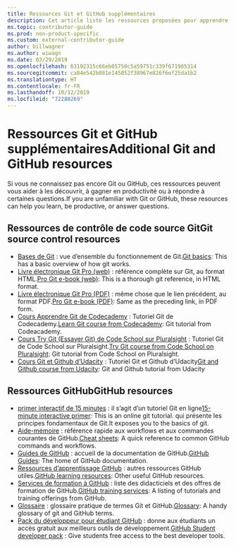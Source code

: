 ```yaml
---
title: Ressources Git et GitHub supplémentaires
description: Cet article liste les ressources proposées pour apprendre à utiliser Git et GitHub en vue de contribuer au contenu docs.microsoft.com.
ms.topic: contributor-guide
ms.prod: non-product-specific
ms.custom: external-contributor-guide
author: billwagner
ms.author: wiwagn
ms.date: 03/29/2019
ms.openlocfilehash: 63192315c66eb05750c5a59751c339f671985314
ms.sourcegitcommit: ca84e542b081e145052f38967e826f6ef25da1b2
ms.translationtype: HT
ms.contentlocale: fr-FR
ms.lasthandoff: 10/12/2019
ms.locfileid: "72288269"
---
```

# <a name="additional-git-and-github-resources"></a><span data-ttu-id="df58d-103">Ressources Git et GitHub supplémentaires</span><span class="sxs-lookup"><span data-stu-id="df58d-103">Additional Git and GitHub resources</span></span>

<span data-ttu-id="df58d-104">Si vous ne connaissez pas encore Git ou GitHub, ces ressources peuvent vous aider à les découvrir, à gagner en productivité ou à répondre à certaines questions.</span><span class="sxs-lookup"><span data-stu-id="df58d-104">If you are unfamiliar with Git or GitHub, these resources can help you learn, be productive, or answer questions.</span></span>

## <a name="git-source-control-resources"></a><span data-ttu-id="df58d-105">Ressources de contrôle de code source Git</span><span class="sxs-lookup"><span data-stu-id="df58d-105">Git source control resources</span></span>

- <span data-ttu-id="df58d-106">[Bases de Git](https://go.microsoft.com/fwlink/?linkid=853939) : vue d’ensemble du fonctionnement de Git.</span><span class="sxs-lookup"><span data-stu-id="df58d-106">[Git basics](https://go.microsoft.com/fwlink/?linkid=853939): This has a basic overview of how git works.</span></span>
- <span data-ttu-id="df58d-107">[Livre électronique Git Pro (web)](https://go.microsoft.com/fwlink/?linkid=853940) : référence complète sur Git, au format HTML.</span><span class="sxs-lookup"><span data-stu-id="df58d-107">[Pro Git e-book (web)](https://go.microsoft.com/fwlink/?linkid=853940): This is a thorough git reference, in HTML format.</span></span>
- <span data-ttu-id="df58d-108">[Livre électronique Git Pro (PDF)](https://progit2.s3.amazonaws.com/en/2016-03-22-f3531/progit-en.1084.pdf) : même chose que le lien précédent, au format PDF.</span><span class="sxs-lookup"><span data-stu-id="df58d-108">[Pro Git e-book (PDF)](https://progit2.s3.amazonaws.com/en/2016-03-22-f3531/progit-en.1084.pdf): Same as the preceding link, in PDF form.</span></span>
- <span data-ttu-id="df58d-109">[Cours Apprendre Git de Codecademy](https://www.codecademy.com/learn/learn-git) : Tutoriel Git de Codecademy.</span><span class="sxs-lookup"><span data-stu-id="df58d-109">[Learn Git course from Codecademy](https://www.codecademy.com/learn/learn-git): Git tutorial from Codeacademy.</span></span>
- <span data-ttu-id="df58d-110">[Cours Try Git (Essayer Git) de Code School sur Pluralsight](https://www.pluralsight.com/courses/code-school-git-real) : Tutoriel Git de Code School sur Pluralsight.</span><span class="sxs-lookup"><span data-stu-id="df58d-110">[Try Git course from Code School on Pluralsight](https://www.pluralsight.com/courses/code-school-git-real): Git tutorial from Code School on Pluralsight.</span></span>
- <span data-ttu-id="df58d-111">[Cours Git et Github d’Udacity](https://www.udacity.com/course/how-to-use-git-and-github--ud775) : Tutoriel Git et Github d’Udacity</span><span class="sxs-lookup"><span data-stu-id="df58d-111">[Git and Github course from Udacity](https://www.udacity.com/course/how-to-use-git-and-github--ud775): Git and Github tutorial from Udacity</span></span>

## <a name="github-resources"></a><span data-ttu-id="df58d-112">Ressources GitHub</span><span class="sxs-lookup"><span data-stu-id="df58d-112">GitHub resources</span></span>

- <span data-ttu-id="df58d-113">[primer interactif de 15 minutes](https://try.github.io/) : il s’agit d’un tutoriel Git en ligne</span><span class="sxs-lookup"><span data-stu-id="df58d-113">[15-minute interactive primer](https://try.github.io/): This is an online git tutorial.</span></span> <span data-ttu-id="df58d-114">qui présente les principes fondamentaux de Git.</span><span class="sxs-lookup"><span data-stu-id="df58d-114">It exposes you to the basics of git.</span></span>
- <span data-ttu-id="df58d-115">[Aide-mémoire](https://go.microsoft.com/fwlink/?linkid=853941) : référence rapide aux workflows et aux commandes courantes de GitHub.</span><span class="sxs-lookup"><span data-stu-id="df58d-115">[Cheat sheets](https://go.microsoft.com/fwlink/?linkid=853941): A quick reference to common GitHub commands and workflows.</span></span>
- <span data-ttu-id="df58d-116">[Guides de GitHub](https://guides.github.com/) : accueil de la documentation de GitHub.</span><span class="sxs-lookup"><span data-stu-id="df58d-116">[GitHub Guides](https://guides.github.com/): The home of GitHub documentation.</span></span>
- <span data-ttu-id="df58d-117">[Ressources d’apprentissage GitHub](https://help.github.com/articles/git-and-github-learning-resources/) : autres ressources GitHub utiles.</span><span class="sxs-lookup"><span data-stu-id="df58d-117">[GitHub learning resources](https://help.github.com/articles/git-and-github-learning-resources/): Other useful GitHub resources.</span></span>
- <span data-ttu-id="df58d-118">[Services de formation à GitHub](https://services.github.com/training/) : liste des didacticiels et des offres de formation de GitHub.</span><span class="sxs-lookup"><span data-stu-id="df58d-118">[GitHub training services](https://services.github.com/training/): A listing of tutorials and training offerings from GitHub.</span></span>
- <span data-ttu-id="df58d-119">[Glossaire](https://help.github.com/articles/github-glossary) : glossaire pratique de termes Git et GitHub.</span><span class="sxs-lookup"><span data-stu-id="df58d-119">[Glossary](https://help.github.com/articles/github-glossary): A handy glossary of git and GitHub terms.</span></span>
- <span data-ttu-id="df58d-120">[Pack du développeur pour étudiant GitHub](https://education.github.com/pack) : donne aux étudiants un accès gratuit aux meilleurs outils de développement.</span><span class="sxs-lookup"><span data-stu-id="df58d-120">[GitHub Student developer pack](https://education.github.com/pack) : Give students free access to the best developer tools.</span></span>
